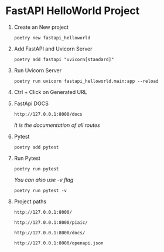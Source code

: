 # FastAPI HelloWorld Project

1.  Create an New project
    ```
    poetry new fastapi_helloworld
    ```
2.  Add FastAPI and Uvicorn Server

    ```
    poetry add fastapi "uvicorn[standard]"
    ```

3.  Run Uvicorn Server

    ```
    poetry run uvicorn fastapi_helloworld.main:app --reload
    ```

4.  Ctrl + Click on Generated URL

5.  FastApi DOCS

    ```
    http://127.0.0.1:8000/docs
    ```

    _It is the documentation of all routes_

6.  Pytest

    ```
    poetry add pytest
    ```

7.  Run Pytest

    ```
    poetry run pytest
    ```

    _You can also use -v flag_

        poetry run pytest -v

8.  Project paths
    ```
    http://127.0.0.1:8000/
    ```
    ```
    http://127.0.0.1:8000/piaic/
    ```
    ```
    http://127.0.0.1:8000/docs/
    ```
    ```
    http://127.0.0.1:8000/openapi.json
    ```
